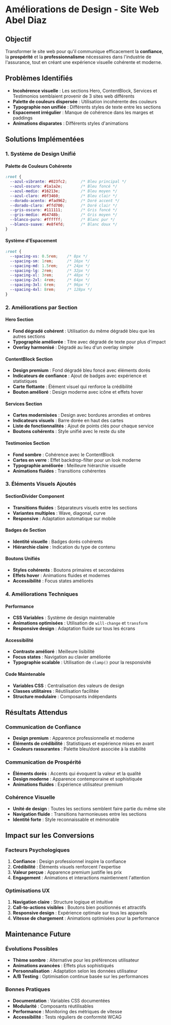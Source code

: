 # Améliorations de Design - Site Web Abel Diaz

## Objectif
Transformer le site web pour qu'il communique efficacement la **confiance**, la **prospérité** et la **professionnalisme** nécessaires dans l'industrie de l'assurance, tout en créant une expérience visuelle cohérente et moderne.

## Problèmes Identifiés
- **Incohérence visuelle** : Les sections Hero, ContentBlock, Services et Testimonios semblaient provenir de 3 sites web différents
- **Palette de couleurs dispersée** : Utilisation incohérente des couleurs
- **Typographie non unifiée** : Différents styles de texte entre les sections
- **Espacement irrégulier** : Manque de cohérence dans les marges et paddings
- **Animations disparates** : Différents styles d'animations

## Solutions Implémentées

### 1. Système de Design Unifié

#### Palette de Couleurs Cohérente
```css
:root {
  --azul-vibrante: #023fc2;      /* Bleu principal */
  --azul-oscuro: #1a1a2e;        /* Bleu foncé */
  --azul-medio: #16213e;         /* Bleu moyen */
  --azul-claro: #0f3460;         /* Bleu clair */
  --dorado-acento: #fad962;      /* Doré accent */
  --dorado-claro: #ffd700;       /* Doré clair */
  --gris-oscuro: #111111;        /* Gris foncé */
  --gris-medio: #64748b;         /* Gris moyen */
  --blanco-puro: #ffffff;        /* Blanc pur */
  --blanco-suave: #e8f4fd;       /* Blanc doux */
}
```

#### Système d'Espacement
```css
:root {
  --spacing-xs: 0.5rem;    /* 8px */
  --spacing-sm: 1rem;      /* 16px */
  --spacing-md: 1.5rem;    /* 24px */
  --spacing-lg: 2rem;      /* 32px */
  --spacing-xl: 3rem;      /* 48px */
  --spacing-2xl: 4rem;     /* 64px */
  --spacing-3xl: 6rem;     /* 96px */
  --spacing-4xl: 8rem;     /* 128px */
}
```

### 2. Améliorations par Section

#### Hero Section
- **Fond dégradé cohérent** : Utilisation du même dégradé bleu que les autres sections
- **Typographie améliorée** : Titre avec dégradé de texte pour plus d'impact
- **Overlay harmonisé** : Dégradé au lieu d'un overlay simple

#### ContentBlock Section
- **Design premium** : Fond dégradé bleu foncé avec éléments dorés
- **Indicateurs de confiance** : Ajout de badges avec expérience et statistiques
- **Carte flottante** : Élément visuel qui renforce la crédibilité
- **Bouton amélioré** : Design moderne avec icône et effets hover

#### Services Section
- **Cartes modernisées** : Design avec bordures arrondies et ombres
- **Indicateurs visuels** : Barre dorée en haut des cartes
- **Liste de fonctionnalités** : Ajout de points clés pour chaque service
- **Boutons cohérents** : Style unifié avec le reste du site

#### Testimonios Section
- **Fond sombre** : Cohérence avec le ContentBlock
- **Cartes en verre** : Effet backdrop-filter pour un look moderne
- **Typographie améliorée** : Meilleure hiérarchie visuelle
- **Animations fluides** : Transitions cohérentes

### 3. Éléments Visuels Ajoutés

#### SectionDivider Component
- **Transitions fluides** : Séparateurs visuels entre les sections
- **Variantes multiples** : Wave, diagonal, curve
- **Responsive** : Adaptation automatique sur mobile

#### Badges de Section
- **Identité visuelle** : Badges dorés cohérents
- **Hiérarchie claire** : Indication du type de contenu

#### Boutons Unifiés
- **Styles cohérents** : Boutons primaires et secondaires
- **Effets hover** : Animations fluides et modernes
- **Accessibilité** : Focus states améliorés

### 4. Améliorations Techniques

#### Performance
- **CSS Variables** : Système de design maintenable
- **Animations optimisées** : Utilisation de `will-change` et `transform`
- **Responsive design** : Adaptation fluide sur tous les écrans

#### Accessibilité
- **Contraste amélioré** : Meilleure lisibilité
- **Focus states** : Navigation au clavier améliorée
- **Typographie scalable** : Utilisation de `clamp()` pour la responsivité

#### Code Maintenable
- **Variables CSS** : Centralisation des valeurs de design
- **Classes utilitaires** : Réutilisation facilitée
- **Structure modulaire** : Composants indépendants

## Résultats Attendus

### Communication de Confiance
- **Design premium** : Apparence professionnelle et moderne
- **Éléments de crédibilité** : Statistiques et expérience mises en avant
- **Couleurs rassurantes** : Palette bleu/doré associée à la stabilité

### Communication de Prospérité
- **Éléments dorés** : Accents qui évoquent la valeur et la qualité
- **Design moderne** : Apparence contemporaine et sophistiquée
- **Animations fluides** : Expérience utilisateur premium

### Cohérence Visuelle
- **Unité de design** : Toutes les sections semblent faire partie du même site
- **Navigation fluide** : Transitions harmonieuses entre les sections
- **Identité forte** : Style reconnaissable et mémorable

## Impact sur les Conversions

### Facteurs Psychologiques
1. **Confiance** : Design professionnel inspire la confiance
2. **Crédibilité** : Éléments visuels renforcent l'expertise
3. **Valeur perçue** : Apparence premium justifie les prix
4. **Engagement** : Animations et interactions maintiennent l'attention

### Optimisations UX
1. **Navigation claire** : Structure logique et intuitive
2. **Call-to-actions visibles** : Boutons bien positionnés et attractifs
3. **Responsive design** : Expérience optimale sur tous les appareils
4. **Vitesse de chargement** : Animations optimisées pour la performance

## Maintenance Future

### Évolutions Possibles
- **Thème sombre** : Alternative pour les préférences utilisateur
- **Animations avancées** : Effets plus sophistiqués
- **Personnalisation** : Adaptation selon les données utilisateur
- **A/B Testing** : Optimisation continue basée sur les performances

### Bonnes Pratiques
- **Documentation** : Variables CSS documentées
- **Modularité** : Composants réutilisables
- **Performance** : Monitoring des métriques de vitesse
- **Accessibilité** : Tests réguliers de conformité WCAG
